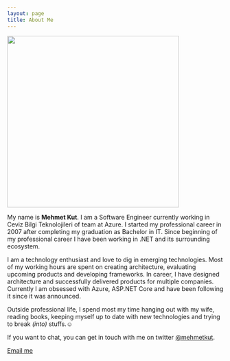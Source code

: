 ```yaml
---
layout: page
title: About Me
---
```


<div id="over">
<img class="Centered" src= " {{ site.url }}/assets/images/me.jpg" height="400px" />
</div>

My name is **Mehmet Kut**. I am a Software Engineer currently working in Ceviz Bilgi Teknolojileri of team at Azure. I started my professional career in 2007 after completing my graduation as Bachelor in IT. Since beginning of my professional career I have been working in .NET and its surrounding ecosystem. 

I am a technology enthusiast and love to dig in emerging technologies. Most of my working hours are spent on creating architecture, evaluating upcoming products and developing frameworks. In career, I have designed architecture and successfully delivered products for multiple companies. Currently I am obsessed with Azure, ASP.NET Core and have been following it since it was announced. 

Outside professional life, I spend most my time hanging out with my wife, reading books, keeping myself up to date with new technologies and trying to break *(into)* stuffs.☺

If you want to chat, you can get in touch with me on twitter [@mehmetkut](https://twitter.com/mehmetkut).

[Email me](mailto:mehmetkut@gmail.com)